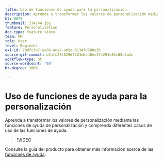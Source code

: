 ```yaml
---
title: Uso de funciones de ayuda para la personalización
description: Aprenda a transformar los valores de personalización mediante las funciones de ayuda de personalización y comprenda diferentes casos de uso de las funciones de ayuda.
kt: 8079
thumbnail: 334244.jpg
feature: Personalization
doc-type: feature video
team: PM
role: User
level: Beginner
exl-id: 20dfc3a7-aa09-4ca2-a02e-3134fd680e2b
source-git-commit: b2afc28f82967324ebed0ee17e291e83c85c3a4c
workflow-type: ht
source-wordcount: '68'
ht-degree: 100%

---
```


# Uso de funciones de ayuda para la personalización

Aprenda a transformar los valores de personalización mediante las funciones de ayuda de personalización y comprenda diferentes casos de uso de las funciones de ayuda.

>[!VIDEO](https://video.tv.adobe.com/v/334244?quality=12&learn=on)

Consulte la guía del producto para obtener más información acerca de las [funciones de ayuda](https://experienceleague.adobe.com/docs/journey-optimizer/using/personalized-dynamic-content/personalization/build-expressions/functions/functions.html?lang=es).
